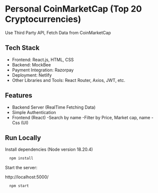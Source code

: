 # Personal CoinMarketCap (Top 20 Cryptocurrencies)

Use Third Party API, Fetch Data from CoinMarketCap

## Tech Stack

- Frontend: React.js, HTML, CSS
- Backend: MockBee
- Payment Integration: Razorpay
- Deployment: Netlify
- Other Libraries and Tools: React Router, Axios, JWT, etc.

## Features

- Backend Server (RealTime Fetching Data)
- Simple Authentication
- Frontend (React) 
   -Search by name
   -Filter by Price, Market cap, name
   -Css (UI)

## Run Locally

Install dependencies
(Node version 18.20.4)
```bash
  npm install
```

Start the server:

http://localhost:5000/

```bash
  npm start
```
